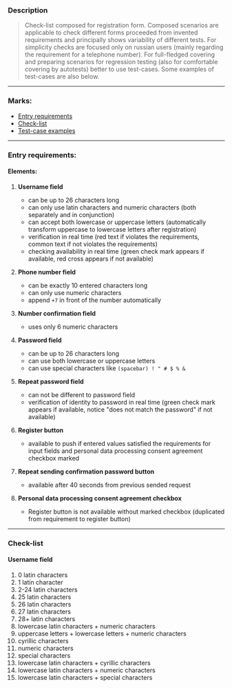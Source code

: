### Description 
> Check-list composed for registration form. 
Composed scenarios are applicable to check different forms proceeded from invented requirements and principally shows variability of different tests.
For simplicity checks are focused only on russian users (mainly regarding the requirement for a telephone number).
For full-fledged covering and preparing scenarios for regression testing (also for comfortable covering by autotests) better to use test-cases. 
Some examples of test-cases are also below. 
---
### Marks:
- [Entry requirements](#entryrequirements)
- [Check-list](#checklist)
- [Test-case examples](#testcases)

---
### Entry requirements:<a name="entryrequirements"></a>

#### Elements:
1. **Username field**
    - can be up to 26 characters long
    - can only use latin characters and numeric characters (both separately and in conjunction)
    - can accept both lowercase or uppercase letters (automatically transform uppercase to lowercase letters after registration)
    - verification in real time (red text if violates the requirements, common text if not violates the requirements)
    - checking availability in real time (green check mark appears if available, red cross appears if not available)

2. **Phone number field**
    - can be exactly 10 entered characters long
    - can only use numeric characters
    - append `+7` in front of the number automatically 

3. **Number confirmation field**
    - uses only 6 numeric characters

4. **Password field**
    - can be up to 26 characters long
    - can use both lowercase or uppercase letters
    - can use special characters like `(spacebar) ! " # $ % &` 

5. **Repeat password field**
    - can not be different to password field
    - verification of identity to password in real time (green check mark appears if available, notice "does not match the password" if not available) 

6. **Register button**
    - available to push if entered values satisfied the requirements for input fields and personal data processing consent agreement checkbox marked

7. **Repeat sending confirmation password button**
    - available after 40 seconds from previous sended request

8. **Personal data processing consent agreement checkbox**
    - Register button is not available without marked checkbox (duplicated from requirement to register button)


---
### Check-list<a name="checklist"></a>

#### Username field
1. 0 latin characters
2. 1 latin character
3. 2-24 latin characters
4. 25 latin characters
5. 26 latin characters
6. 27 latin characters
7. 28+ latin characters
8. lowercase latin characters + numeric characters
9. uppercase letters + lowercase letters + numeric characters
10. cyrillic characters
11. numeric characters
12. special characters
13. lowercase latin characters + cyrillic characters
14. lowercase latin characters + numeric characters
15. lowercase latin characters + special characters

